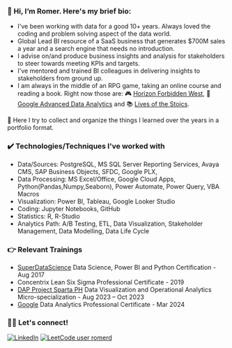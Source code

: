 ### 👋 Hi, I’m Romer. Here's my brief bio:

- I've been working with data for a good 10+ years. Always loved the coding and problem solving aspect of the data world. 
- Global Lead BI resource of a SaaS business that generates $700M sales a year and a search engine that needs no introduction.
- I advise on/and produce business insights and analysis for stakeholders to steer towards meeting KPIs and targets.
- I've mentored and trained BI colleagues in delivering insights to stakeholders from ground up.
- I am always in the middle of an RPG game, taking an online course and reading a book. Right now those are: :video_game: [Horizon Forbidden West](https://store.steampowered.com/app/2420110/Horizon_Forbidden_West_Complete_Edition/), :book: [Google Advanced Data Analytics](https://www.coursera.org/professional-certificates/google-advanced-data-analytics) and :books: [Lives of the Stoics](https://www.goodreads.com/book/show/50484473-lives-of-the-stoics).
  
:open_file_folder: Here I try to collect and organize the things I learned over the years in a portfolio format.

### :heavy_check_mark: Technologies/Techniques I've worked with

- Data/Sources: PostgreSQL, MS SQL Server Reporting Services, Avaya CMS, SAP Business Objects, SFDC, Google PLX, 
- Data Processing: MS Excel/Office, Google Cloud Apps, Python(Pandas,Numpy,Seaborn), Power Automate, Power Query, VBA Macros
- Visualization: Power BI, Tableau, Google Looker Studio 
- Coding: Jupyter Notebooks, GitHub
- Statistics: R, R-Studio
- Analytics Path: A/B Testing, ETL, Data Visualization, Stakeholder Management, Data Modelling, Data Life Cycle

### :point_right: Relevant Trainings

- [SuperDataScience](https://www.superdatascience.com/) Data Science, Power BI and Python Certification - Aug 2017
- Concentrix Lean Six Sigma Professional Certificate - 2019
- [DAP Project Sparta PH](https://sparta.dap.edu.ph/) Data Visualization and Operational Analytics Micro-specialization - Aug 2023 – Oct 2023
- [Google](https://www.coursera.org/professional-certificates/google-data-analytics) Data Analytics Professional Certificate - Mar 2024


### :raising_hand_man: Let's connect!

[![LinkedIn](https://img.shields.io/badge/LinkedIn-0077B5?style=for-the-badge&logo=linkedin&logoColor=white)](https://www.linkedin.com/in/romerd/)
[![LeetCode user romerd](https://img.shields.io/badge/dynamic/json?style=for-the-badge&labelColor=black&color=%23ffa116&label=romerd&query=solvedOverTotal&url=https%3A%2F%2Fleetcode-badge.vercel.app%2Fapi%2Fusers%2Fromerd&logo=leetcode&logoColor=yellow)](https://leetcode.com/romerd/)


<!---
Romer-D/Romer-D is a ✨ special ✨ repository because its `README.md` (this file) appears on your GitHub profile.
You can click the Preview link to take a look at your changes.
--->
